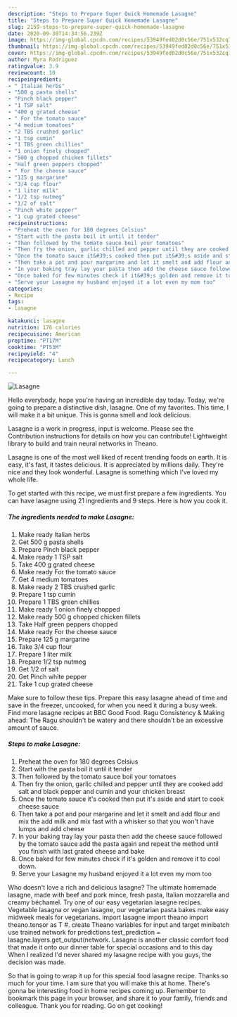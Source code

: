 ```yaml
---
description: "Steps to Prepare Super Quick Homemade Lasagne"
title: "Steps to Prepare Super Quick Homemade Lasagne"
slug: 2159-steps-to-prepare-super-quick-homemade-lasagne
date: 2020-09-30T14:34:56.239Z
image: https://img-global.cpcdn.com/recipes/53949fed02d0c56e/751x532cq70/lasagne-recipe-main-photo.jpg
thumbnail: https://img-global.cpcdn.com/recipes/53949fed02d0c56e/751x532cq70/lasagne-recipe-main-photo.jpg
cover: https://img-global.cpcdn.com/recipes/53949fed02d0c56e/751x532cq70/lasagne-recipe-main-photo.jpg
author: Myra Rodriguez
ratingvalue: 3.9
reviewcount: 10
recipeingredient:
- " Italian herbs"
- "500 g pasta shells"
- "Pinch black pepper"
- "1 TSP salt"
- "400 g grated cheese"
- " For the tomato sauce"
- "4 medium tomatoes"
- "2 TBS crushed garlic"
- "1 tsp cumin"
- "1 TBS green chillies"
- "1 onion finely chopped"
- "500 g chopped chicken fillets"
- "Half green peppers chopped"
- " For the cheese sauce"
- "125 g margarine"
- "3/4 cup flour"
- "1 liter milk"
- "1/2 tsp nutmeg"
- "1/2 of salt"
- "Pinch white pepper"
- "1 cup grated cheese"
recipeinstructions:
- "Preheat the oven for 180 degrees Celsius"
- "Start with the pasta boil it until it tender"
- "Then followed by the tomato sauce boil your tomatoes"
- "Then fry the onion, garlic chilled and pepper until they are cooked add salt and black pepper and cumin and your chicken breast"
- "Once the tomato sauce it&#39;s cooked then put it&#39;s aside and start to cook cheese sauce"
- "Then take a pot and pour margarine and let it smelt and add flour and mix the add milk and mix fast with a whisker so that you won&#39;t have lumps and add cheese"
- "In your baking tray lay your pasta then add the cheese sauce followed by the tomato sauce add the pasta again and repeat the method until you finish with last grated cheese and bake"
- "Once baked for few minutes check if it&#39;s golden and remove it to cool down."
- "Serve your Lasagne my husband enjoyed it a lot even my mom too"
categories:
- Recipe
tags:
- lasagne

katakunci: lasagne 
nutrition: 176 calories
recipecuisine: American
preptime: "PT17M"
cooktime: "PT53M"
recipeyield: "4"
recipecategory: Lunch

---
```



![Lasagne](https://img-global.cpcdn.com/recipes/53949fed02d0c56e/751x532cq70/lasagne-recipe-main-photo.jpg)

Hello everybody, hope you're having an incredible day today. Today, we're going to prepare a distinctive dish, lasagne. One of my favorites. This time, I will make it a bit unique. This is gonna smell and look delicious.

Lasagne is a work in progress, input is welcome. Please see the Contribution instructions for details on how you can contribute! Lightweight library to build and train neural networks in Theano.

Lasagne is one of the most well liked of recent trending foods on earth. It is easy, it's fast, it tastes delicious. It is appreciated by millions daily. They're nice and they look wonderful. Lasagne is something which I've loved my whole life.


To get started with this recipe, we must first prepare a few ingredients. You can have lasagne using 21 ingredients and 9 steps. Here is how you cook it.

<!--inarticleads1-->

##### The ingredients needed to make Lasagne:

1. Make ready  Italian herbs
1. Get 500 g pasta shells
1. Prepare Pinch black pepper
1. Make ready 1 TSP salt
1. Take 400 g grated cheese
1. Make ready  For the tomato sauce
1. Get 4 medium tomatoes
1. Make ready 2 TBS crushed garlic
1. Prepare 1 tsp cumin
1. Prepare 1 TBS green chillies
1. Make ready 1 onion finely chopped
1. Make ready 500 g chopped chicken fillets
1. Take Half green peppers chopped
1. Make ready  For the cheese sauce
1. Prepare 125 g margarine
1. Take 3/4 cup flour
1. Prepare 1 liter milk
1. Prepare 1/2 tsp nutmeg
1. Get 1/2 of salt
1. Get Pinch white pepper
1. Take 1 cup grated cheese


Make sure to follow these tips. Prepare this easy lasagne ahead of time and save in the freezer, uncooked, for when you need it during a busy week. Find more lasagne recipes at BBC Good Food. Ragu Consistency &amp; Making ahead: The Ragu shouldn&#39;t be watery and there shouldn&#39;t be an excessive amount of sauce. 

<!--inarticleads2-->

##### Steps to make Lasagne:

1. Preheat the oven for 180 degrees Celsius
1. Start with the pasta boil it until it tender
1. Then followed by the tomato sauce boil your tomatoes
1. Then fry the onion, garlic chilled and pepper until they are cooked add salt and black pepper and cumin and your chicken breast
1. Once the tomato sauce it&#39;s cooked then put it&#39;s aside and start to cook cheese sauce
1. Then take a pot and pour margarine and let it smelt and add flour and mix the add milk and mix fast with a whisker so that you won&#39;t have lumps and add cheese
1. In your baking tray lay your pasta then add the cheese sauce followed by the tomato sauce add the pasta again and repeat the method until you finish with last grated cheese and bake
1. Once baked for few minutes check if it&#39;s golden and remove it to cool down.
1. Serve your Lasagne my husband enjoyed it a lot even my mom too


Who doesn&#39;t love a rich and delicious lasagne? The ultimate homemade lasagne, made with beef and pork mince, fresh pasta, Italian mozzarella and creamy béchamel. Try one of our easy vegetarian lasagne recipes. Vegetable lasagna or vegan lasagne, our vegetarian pasta bakes make easy midweek meals for vegetarians. import lasagne import theano import theano.tensor as T #. create Theano variables for input and target minibatch use trained network for predictions test_prediction = lasagne.layers.get_output(network. Lasagne is another classic comfort food that made it onto our dinner table for special occasions and to this day When I realized I&#39;d never shared my lasagne recipe with you guys, the decision was made. 

So that is going to wrap it up for this special food lasagne recipe. Thanks so much for your time. I am sure that you will make this at home. There's gonna be interesting food in home recipes coming up. Remember to bookmark this page in your browser, and share it to your family, friends and colleague. Thank you for reading. Go on get cooking!
